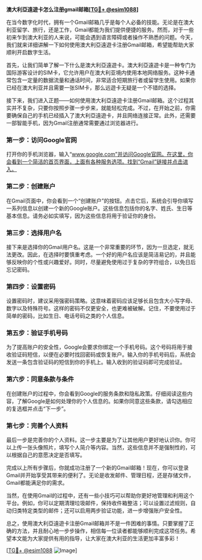 **澳大利亞遠遊卡怎么注册gmail邮箱[[TG💪+ @esim1088](https://t.me/s/esim1088)]**

在当今数字化时代，拥有一个Gmail邮箱几乎是每个人必备的技能。无论是在澳大利亚留学、旅行，还是工作，Gmail都能为我们提供便捷的服务。然而，对于一些初来乍到澳大利亚的人来说，可能会遇到语言障碍或者操作不熟悉的问题。今天，我们就来详细讲解一下如何使用澳大利亞遠遊卡注册Gmail邮箱，希望能帮助大家顺利开启数字生活。

首先，让我们简单了解一下什么是澳大利亞遠遊卡。澳大利亞遠遊卡是一种专门为国际游客设计的SIM卡，它允许用户在澳大利亚境内使用本地网络服务。这种卡通常包含一定量的数据流量和通话时间，非常适合短期旅行者或留学生使用。如果你已经在澳大利亚并且需要一张SIM卡，那么远遊卡无疑是一个不错的选择。

接下来，我们进入正题——如何使用澳大利亞遠遊卡注册Gmail邮箱。这个过程其实并不复杂，只要你按照步骤一步步来，就能轻松完成。不过，在开始之前，你需要确保自己的手机已经插入了澳大利亞遠遊卡，并且网络连接正常。此外，还需要一部智能手机，因为Gmail注册通常需要通过浏览器进行。

### 第一步：访问Google官网

打开你的手机浏览器，输入“www.google.com”并访问Google官网。在这里，你会看到一个简洁的首页界面，上面有各种服务选项。找到“Gmail”链接并点击进入。

### 第二步：创建账户

在Gmail页面中，你会看到一个“创建账户”的按钮。点击它后，系统会引导你填写一系列信息以创建一个新的Google账户。这些信息包括你的名字、姓氏、生日等基本信息。请务必如实填写，因为这些信息将用于验证你的身份。

### 第三步：选择用户名

接下来是选择你的Gmail用户名。这是一个非常重要的环节，因为一旦选定，就无法更改。因此，在选择时要慎重考虑。一个好的用户名应该是简洁易记的，并且能够反映你的个性或兴趣爱好。同时，尽量避免使用过于复杂的字符组合，以免日后忘记密码。

### 第四步：设置密码

设置密码时，建议采用强密码策略。这意味着密码应该足够长且包含大小写字母、数字以及特殊符号。这样的密码不仅更安全，也更难被破解。记住，不要使用过于简单的密码，比如生日、电话号码之类的个人信息。

### 第五步：验证手机号码

为了提高账户的安全性，Google会要求你绑定一个手机号码。这个号码将用于接收验证码短信，以便在必要时找回密码或恢复账户。输入你的手机号码后，系统会发送一条包含验证码的短信到你的手机上。输入收到的验证码即可完成验证。

### 第六步：同意条款与条件

在创建账户的过程中，你会看到Google的服务条款和隐私政策。仔细阅读这些内容，了解Google是如何处理你的个人信息的。如果你同意这些条款，请勾选相应的复选框并点击“下一步”。

### 第七步：完善个人资料

最后一步是完善你的个人资料。这一步主要是为了让其他用户更好地认识你。你可以上传一张头像照片，填写个人简介等内容。当然，这些信息并不是强制性的，可以根据自己的意愿决定是否填写。

完成以上所有步骤后，你就成功注册了一个新的Gmail邮箱！现在，你可以登录Gmail并开始享受其带来的便利了。无论是收发邮件、管理日程，还是存储文件，Gmail都能满足你的需求。

当然，在使用Gmail的过程中，还有一些小技巧可以帮助你更好地管理和利用这个平台。例如，你可以定期清理垃圾邮件，保持收件箱整洁；可以设置过滤规则，自动归类特定类型的邮件；还可以启用两步验证功能，进一步增强账户安全性。

总之，使用澳大利亞遠遊卡注册Gmail邮箱并不是一件困难的事情。只要掌握了正确的方法，并且耐心地一步步操作，相信每一位读者都能够顺利完成这项任务。希望本文能为大家提供有用的指导，让大家在澳大利亚的生活更加丰富多彩！

[[TG💪+ @esim1088](https://t.me/s/esim1088) ![Image](https://i.postimg.cc/4NQfJmqS/Snipaste-2025-05-13-00-14-12.png)]